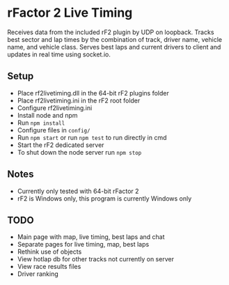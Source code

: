 # rFactor 2 Live Timing

Receives data from the included rF2 plugin by UDP on loopback.
Tracks best sector and lap times by the combination of track, driver name, vehicle name, and vehicle class.
Serves best laps and current drivers to client and updates in real time using socket.io. 

## Setup

* Place rf2livetiming.dll in the 64-bit rF2 plugins folder
* Place rf2livetiming.ini in the rF2 root folder
* Configure rf2livetiming.ini
* Install node and npm
* Run `npm install`
* Configure files in `config/`
* Run `npm start` or run `npm test` to run directly in cmd
* Start the rF2 dedicated server
* To shut down the node server run `npm stop`

## Notes

* Currently only tested with 64-bit rFactor 2
* rF2 is Windows only, this program is currently Windows only

## TODO

* Main page with map, live timing, best laps and chat
* Separate pages for live timing, map, best laps
* Rethink use of objects
* View hotlap db for other tracks not currently on server
* View race results files
* Driver ranking